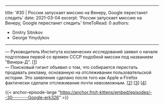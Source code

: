 
---
title: '#30 | России запускает миссию на Венеру, Google перестанет следить'
date: 2021-03-04
excerpt: 'России запускает миссию на Венеру, Google перестанет следить'
timeToRead: 0
authors:
  - Dmitry Sitnikov
  - George Ymydykov
---

— Руководитель Института космических исследований заявил о начале подготовки первой со времен СССР подобной миссии под названием "Венера-Д". [[1](https://tass.ru/kosmos/10830071)]<br/>
— Поисковый гигант объявил о том, что собирается перестать продавать рекламу, основанную на отслеживании пользовательской истории. Это заявление сделано после того как Apple и Firefox фактически сделали отслеживание почти невозможным. [[2](https://www.wsj.com/articles/google-to-stop-selling-ads-based-on-your-specific-web-browsing-11614780021)] [[3](https://www.vox.com/recode/22254815/facebook-apple-privacy-ios-14-lawsuit)] [[4](https://blog.mozilla.org/security/2021/02/23/total-cookie-protection/)]

{{< anchor-episode-large "https://anchor.fm/t-kittens/embed/episodes/--30--------Google-erk326" >}}
